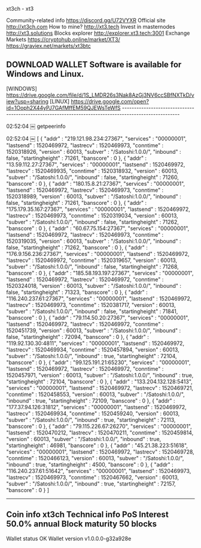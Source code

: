 xt3ch - xt3

Community-related info
https://discord.gg/U72VYXR
Official site http://xt3ch.com 
How to mine? http://xt3.tech
Invest in masternodes	http://xt3.solutions 
Blocks explorer	http://explorer.xt3.tech:3001 
Exchange Markets https://cryptohub.online/market/XT3/
https://graviex.net/markets/xt3btc

DOWNLOAD WALLET
Software is available for Windows and Linux.
------------------------------------------------------------------------------------------------------
[WINDOWS] https://drive.google.com/file/d/1S_LMDR26s3Nak8AzGj3NV6ccSBfNXTkD/view?usp=sharing                                               [LINUX]   https://drive.google.com/open?id=1Ooph2X44yPJ7GAfMffEM59QJEWsTeWfS                                                           ------------------------------------------------------------------------------------------------------

02:52:04
￼
getpeerinfo


02:52:04
￼
[
{
"addr" : "219.121.98.234:27367",
"services" : "00000001",
"lastsend" : 1520469972,
"lastrecv" : 1520469973,
"conntime" : 1520318926,
"version" : 60013,
"subver" : "/Satoshi:1.0.0/",
"inbound" : false,
"startingheight" : 71261,
"banscore" : 0
},
{
"addr" : "13.59.112.27:27367",
"services" : "00000001",
"lastsend" : 1520469972,
"lastrecv" : 1520469935,
"conntime" : 1520318932,
"version" : 60013,
"subver" : "/Satoshi:1.0.0/",
"inbound" : false,
"startingheight" : 71260,
"banscore" : 0
},
{
"addr" : "180.15.8.21:27367",
"services" : "00000001",
"lastsend" : 1520469972,
"lastrecv" : 1520469973,
"conntime" : 1520318989,
"version" : 60013,
"subver" : "/Satoshi:1.0.0/",
"inbound" : false,
"startingheight" : 71261,
"banscore" : 0
},
{
"addr" : "175.179.35.167:27367",
"services" : "00000001",
"lastsend" : 1520469972,
"lastrecv" : 1520469973,
"conntime" : 1520319034,
"version" : 60013,
"subver" : "/Satoshi:1.0.0/",
"inbound" : false,
"startingheight" : 71262,
"banscore" : 0
},
{
"addr" : "60.67.75.154:27367",
"services" : "00000001",
"lastsend" : 1520469972,
"lastrecv" : 1520469973,
"conntime" : 1520319035,
"version" : 60013,
"subver" : "/Satoshi:1.0.0/",
"inbound" : false,
"startingheight" : 71262,
"banscore" : 0
},
{
"addr" : "176.9.156.236:27367",
"services" : "00000001",
"lastsend" : 1520469972,
"lastrecv" : 1520469972,
"conntime" : 1520319657,
"version" : 60013,
"subver" : "/Satoshi:1.0.0/",
"inbound" : false,
"startingheight" : 71268,
"banscore" : 0
},
{
"addr" : "185.58.193.197:27367",
"services" : "00000001",
"lastsend" : 1520469972,
"lastrecv" : 1520469972,
"conntime" : 1520324018,
"version" : 60013,
"subver" : "/Satoshi:1.0.0/",
"inbound" : false,
"startingheight" : 71323,
"banscore" : 0
},
{
"addr" : "116.240.237.61:27367",
"services" : "00000001",
"lastsend" : 1520469972,
"lastrecv" : 1520469973,
"conntime" : 1520381717,
"version" : 60013,
"subver" : "/Satoshi:1.0.0/",
"inbound" : false,
"startingheight" : 71841,
"banscore" : 0
},
{
"addr" : "79.114.50.20:27367",
"services" : "00000001",
"lastsend" : 1520469972,
"lastrecv" : 1520469972,
"conntime" : 1520451739,
"version" : 60013,
"subver" : "/Satoshi:1.0.0/",
"inbound" : false,
"startingheight" : 72094,
"banscore" : 0
},
{
"addr" : "119.92.130.30:4811",
"services" : "00000001",
"lastsend" : 1520469972,
"lastrecv" : 1520469934,
"conntime" : 1520457894,
"version" : 60013,
"subver" : "/Satoshi:1.0.0/",
"inbound" : true,
"startingheight" : 72104,
"banscore" : 0
},
{
"addr" : "99.125.191.21:65230",
"services" : "00000001",
"lastsend" : 1520469972,
"lastrecv" : 1520469972,
"conntime" : 1520457971,
"version" : 60013,
"subver" : "/Satoshi:1.0.0/",
"inbound" : true,
"startingheight" : 72104,
"banscore" : 0
},
{
"addr" : "133.204.132.128:5413",
"services" : "00000001",
"lastsend" : 1520469972,
"lastrecv" : 1520469721,
"conntime" : 1520458553,
"version" : 60013,
"subver" : "/Satoshi:1.0.0/",
"inbound" : true,
"startingheight" : 72109,
"banscore" : 0
},
{
"addr" : "177.37.94.126:31812",
"services" : "00000001",
"lastsend" : 1520469972,
"lastrecv" : 1520469934,
"conntime" : 1520459240,
"version" : 60013,
"subver" : "/Satoshi:1.0.0/",
"inbound" : true,
"startingheight" : 72113,
"banscore" : 0
},
{
"addr" : "79.115.226.67:26270",
"services" : "00000001",
"lastsend" : 1520470212,
"lastrecv" : 1520470211,
"conntime" : 1520459814,
"version" : 60013,
"subver" : "/Satoshi:1.0.0/",
"inbound" : true,
"startingheight" : 46981,
"banscore" : 0
},
{
"addr" : "45.21.38.223:51618",
"services" : "00000001",
"lastsend" : 1520469972,
"lastrecv" : 1520469728,
"conntime" : 1520466123,
"version" : 60013,
"subver" : "/Satoshi:1.0.0/",
"inbound" : true,
"startingheight" : 4500,
"banscore" : 0
},
{
"addr" : "116.240.237.61:51642",
"services" : "00000001",
"lastsend" : 1520469973,
"lastrecv" : 1520469973,
"conntime" : 1520467662,
"version" : 60013,
"subver" : "/Satoshi:1.0.0/",
"inbound" : true,
"startingheight" : 72157,
"banscore" : 0
}
]

------------------------------------------------------------------------------------------------------
Coin info xt3ch
Technical info
PoS Interest   50.0% annual
Block maturity   50 blocks
------------------------------------------------------------------------------------------------------
Wallet status   OK
Wallet version   v1.0.0.0-g32a928e

